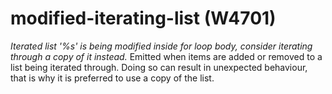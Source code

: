 # modified-iterating-list (W4701)

*Iterated list '%s' is being modified inside for loop body, consider
iterating through a copy of it instead.* Emitted when items are added or
removed to a list being iterated through. Doing so can result in
unexpected behaviour, that is why it is preferred to use a copy of the
list.
